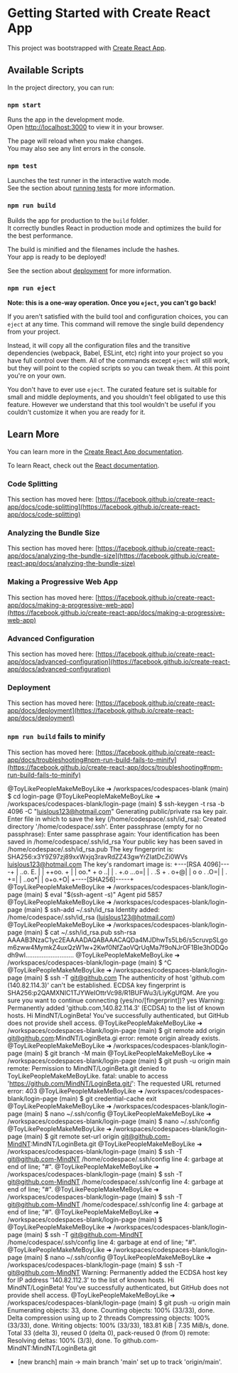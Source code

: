 # Getting Started with Create React App

This project was bootstrapped with [Create React App](https://github.com/facebook/create-react-app).

## Available Scripts

In the project directory, you can run:

### `npm start`

Runs the app in the development mode.\
Open [http://localhost:3000](http://localhost:3000) to view it in your browser.

The page will reload when you make changes.\
You may also see any lint errors in the console.

### `npm test`

Launches the test runner in the interactive watch mode.\
See the section about [running tests](https://facebook.github.io/create-react-app/docs/running-tests) for more information.

### `npm run build`

Builds the app for production to the `build` folder.\
It correctly bundles React in production mode and optimizes the build for the best performance.

The build is minified and the filenames include the hashes.\
Your app is ready to be deployed!

See the section about [deployment](https://facebook.github.io/create-react-app/docs/deployment) for more information.

### `npm run eject`

**Note: this is a one-way operation. Once you `eject`, you can't go back!**

If you aren't satisfied with the build tool and configuration choices, you can `eject` at any time. This command will remove the single build dependency from your project.

Instead, it will copy all the configuration files and the transitive dependencies (webpack, Babel, ESLint, etc) right into your project so you have full control over them. All of the commands except `eject` will still work, but they will point to the copied scripts so you can tweak them. At this point you're on your own.

You don't have to ever use `eject`. The curated feature set is suitable for small and middle deployments, and you shouldn't feel obligated to use this feature. However we understand that this tool wouldn't be useful if you couldn't customize it when you are ready for it.

## Learn More

You can learn more in the [Create React App documentation](https://facebook.github.io/create-react-app/docs/getting-started).

To learn React, check out the [React documentation](https://reactjs.org/).

### Code Splitting

This section has moved here: [https://facebook.github.io/create-react-app/docs/code-splitting](https://facebook.github.io/create-react-app/docs/code-splitting)

### Analyzing the Bundle Size

This section has moved here: [https://facebook.github.io/create-react-app/docs/analyzing-the-bundle-size](https://facebook.github.io/create-react-app/docs/analyzing-the-bundle-size)

### Making a Progressive Web App

This section has moved here: [https://facebook.github.io/create-react-app/docs/making-a-progressive-web-app](https://facebook.github.io/create-react-app/docs/making-a-progressive-web-app)

### Advanced Configuration

This section has moved here: [https://facebook.github.io/create-react-app/docs/advanced-configuration](https://facebook.github.io/create-react-app/docs/advanced-configuration)

### Deployment

This section has moved here: [https://facebook.github.io/create-react-app/docs/deployment](https://facebook.github.io/create-react-app/docs/deployment)

### `npm run build` fails to minify

This section has moved here: [https://facebook.github.io/create-react-app/docs/troubleshooting#npm-run-build-fails-to-minify](https://facebook.github.io/create-react-app/docs/troubleshooting#npm-run-build-fails-to-minify)




@ToyLikePeopleMakeMeBoyLike ➜ /workspaces/codespaces-blank (main) $ cd login-page
@ToyLikePeopleMakeMeBoyLike ➜ /workspaces/codespaces-blank/login-page (main) $ ssh-keygen -t rsa -b 4096 -C "luislous123@hotmail.com"
Generating public/private rsa key pair.
Enter file in which to save the key (/home/codespace/.ssh/id_rsa): 
Created directory '/home/codespace/.ssh'.
Enter passphrase (empty for no passphrase): 
Enter same passphrase again: 
Your identification has been saved in /home/codespace/.ssh/id_rsa
Your public key has been saved in /home/codespace/.ssh/id_rsa.pub
The key fingerprint is:
SHA256:x3Y9Z97zj89xxWxjq3ravRdZZ43gwYrZIatDcZi0WVs luislous123@hotmail.com
The key's randomart image is:
+---[RSA 4096]----+
|     ..o. E.     |
|      ++oo. +    |
|      oo.* + o ..|
|      . +.o ...o=|
|     . .S + . o+@|
|      o  o .  .O=|
|       .       +=|
|            ..oo*|
|           o+o.+O|
+----[SHA256]-----+
@ToyLikePeopleMakeMeBoyLike ➜ /workspaces/codespaces-blank/login-page (main) $ eval "$(ssh-agent -s)"
Agent pid 5857
@ToyLikePeopleMakeMeBoyLike ➜ /workspaces/codespaces-blank/login-page (main) $ ssh-add ~/.ssh/id_rsa
Identity added: /home/codespace/.ssh/id_rsa (luislous123@hotmail.com)
@ToyLikePeopleMakeMeBoyLike ➜ /workspaces/codespaces-blank/login-page (main) $ cat ~/.ssh/id_rsa.pub
ssh-rsa AAAAB3NzaC1yc2EAAAADAQABAAACAQDa4MJDhwTs5Lb6/s5cruvpSLgom6zww4MymkZ4uxQzW1w+2Kwf0NfZaoVQrUqMa7f9oNJrOF1BIe3hODQodh9wI...........................
@ToyLikePeopleMakeMeBoyLike ➜ /workspaces/codespaces-blank/login-page (main) $ ^C
@ToyLikePeopleMakeMeBoyLike ➜ /workspaces/codespaces-blank/login-page (main) $ ssh -T git@github.com
The authenticity of host 'github.com (140.82.114.3)' can't be established.
ECDSA key fingerprint is SHA256:p2QAMXNIC1TJYWeIOttrVc98/R1BUFWu3/LiyKgUfQM.
Are you sure you want to continue connecting (yes/no/[fingerprint])? yes
Warning: Permanently added 'github.com,140.82.114.3' (ECDSA) to the list of known hosts.
Hi MindNT/LoginBeta! You've successfully authenticated, but GitHub does not provide shell access.
@ToyLikePeopleMakeMeBoyLike ➜ /workspaces/codespaces-blank/login-page (main) $ git remote add origin git@github.com:MindNT/LoginBeta.gi
error: remote origin already exists.
@ToyLikePeopleMakeMeBoyLike ➜ /workspaces/codespaces-blank/login-page (main) $ git branch -M main
@ToyLikePeopleMakeMeBoyLike ➜ /workspaces/codespaces-blank/login-page (main) $ git push -u origin main
remote: Permission to MindNT/LoginBeta.git denied to ToyLikePeopleMakeMeBoyLike.
fatal: unable to access 'https://github.com/MindNT/LoginBeta.git/': The requested URL returned error: 403
@ToyLikePeopleMakeMeBoyLike ➜ /workspaces/codespaces-blank/login-page (main) $ git credential-cache exit
@ToyLikePeopleMakeMeBoyLike ➜ /workspaces/codespaces-blank/login-page (main) $ nano ~/.ssh/config
@ToyLikePeopleMakeMeBoyLike ➜ /workspaces/codespaces-blank/login-page (main) $ nano ~/.ssh/config
@ToyLikePeopleMakeMeBoyLike ➜ /workspaces/codespaces-blank/login-page (main) $ git remote set-url origin git@github.com-MindNT:MindNT/LoginBeta.git
@ToyLikePeopleMakeMeBoyLike ➜ /workspaces/codespaces-blank/login-page (main) $ ssh -T git@github.com-MindNT
/home/codespace/.ssh/config line 4: garbage at end of line; "#".
@ToyLikePeopleMakeMeBoyLike ➜ /workspaces/codespaces-blank/login-page (main) $ ssh -T git@github.com-MindNT
/home/codespace/.ssh/config line 4: garbage at end of line; "#".
@ToyLikePeopleMakeMeBoyLike ➜ /workspaces/codespaces-blank/login-page (main) $ ssh -T git@github.com-MindNT
/home/codespace/.ssh/config line 4: garbage at end of line; "#".
@ToyLikePeopleMakeMeBoyLike ➜ /workspaces/codespaces-blank/login-page (main) $ 
@ToyLikePeopleMakeMeBoyLike ➜ /workspaces/codespaces-blank/login-page (main) $ ssh -T git@github.com-MindNT
/home/codespace/.ssh/config line 4: garbage at end of line; "#".
@ToyLikePeopleMakeMeBoyLike ➜ /workspaces/codespaces-blank/login-page (main) $ nano ~/.ssh/config
@ToyLikePeopleMakeMeBoyLike ➜ /workspaces/codespaces-blank/login-page (main) $ ssh -T git@github.com-MindNT
Warning: Permanently added the ECDSA host key for IP address '140.82.112.3' to the list of known hosts.
Hi MindNT/LoginBeta! You've successfully authenticated, but GitHub does not provide shell access.
@ToyLikePeopleMakeMeBoyLike ➜ /workspaces/codespaces-blank/login-page (main) $ git push -u origin main
Enumerating objects: 33, done.
Counting objects: 100% (33/33), done.
Delta compression using up to 2 threads
Compressing objects: 100% (33/33), done.
Writing objects: 100% (33/33), 183.81 KiB | 7.35 MiB/s, done.
Total 33 (delta 3), reused 0 (delta 0), pack-reused 0 (from 0)
remote: Resolving deltas: 100% (3/3), done.
To github.com-MindNT:MindNT/LoginBeta.git
 * [new branch]      main -> main
branch 'main' set up to track 'origin/main'.